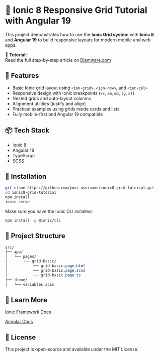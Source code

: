 # 📱 Ionic 8 Responsive Grid Tutorial with Angular 19

This project demonstrates how to use the **Ionic Grid system** with **Ionic 8** and **Angular 19** to build responsive layouts for modern mobile and web apps.

📝 **Tutorial:**  
Read the full step-by-step article on [Djamware.com](https://www.djamware.com/post/5dc5571cd68e181b2740cb51/ionic-8-responsive-grid-layout-tutorial-with-angular-19-examples)

## 🚀 Features

- Basic Ionic grid layout using `<ion-grid>`, `<ion-row>`, and `<ion-col>`
- Responsive design with Ionic breakpoints (`xs`, `sm`, `md`, `lg`, `xl`)
- Nested grids and auto-layout columns
- Alignment utilities (justify and align)
- Practical examples using grids inside cards and lists
- Fully mobile-first and Angular 19 compatible

## 📦 Tech Stack

- Ionic 8
- Angular 19
- TypeScript
- SCSS

## 🔧 Installation

```bash
git clone https://github.com/your-username/ionic8-grid-tutorial.git
cd ionic8-grid-tutorial
npm install
ionic serve
```

Make sure you have the Ionic CLI installed:

```bash
npm install -g @ionic/cli
```

## 📁 Project Structure

```css
src/
├── app/
│   └── pages/
│       └── grid-basic/
│           ├── grid-basic.page.html
│           ├── grid-basic.page.scss
│           └── grid-basic.page.ts
├── theme/
│   └── variables.scss
```

## 🧠 Learn More

[Ionic Framework Docs](https://ionicframework.com/docs/layout/grid)

[Angular Docs](https://angular.io/docs)

## 📄 License
This project is open-source and available under the MIT License.
